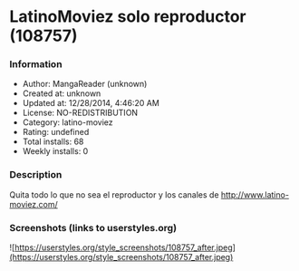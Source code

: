 # LatinoMoviez solo reproductor (108757)

### Information
- Author: MangaReader (unknown)
- Created at: unknown
- Updated at: 12/28/2014, 4:46:20 AM
- License: NO-REDISTRIBUTION
- Category: latino-moviez
- Rating: undefined
- Total installs: 68
- Weekly installs: 0


### Description
Quita todo lo que no sea el reproductor y los canales de http://www.latino-moviez.com/


### Screenshots (links to userstyles.org)
![https://userstyles.org/style_screenshots/108757_after.jpeg](https://userstyles.org/style_screenshots/108757_after.jpeg)


